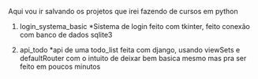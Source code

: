 Aqui vou ir salvando os projetos que irei fazendo de cursos em python

1. login_systema_basic
     *Sistema de login feito com tkinter, feito conexão com banco de dados sqlite3

2. api_todo
     *api de uma todo_list feita com django, usando viewSets e defaultRouter com o intuito de deixar bem basica mesmo mas pra ser feito em poucos minutos